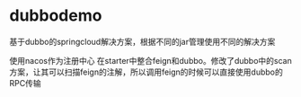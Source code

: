 # dubbodemo
基于dubbo的springcloud解决方案，根据不同的jar管理使用不同的解决方案

使用nacos作为注册中心
在starter中整合feign和dubbo。修改了dubbo中的scan方案，让其可以扫描feign的注解，所以调用feign的时候可以直接使用dubbo的RPC传输
